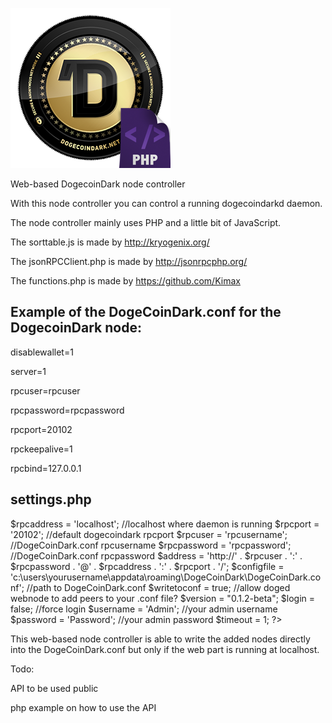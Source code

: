 ![dogedwebnode](https://raw.githubusercontent.com/doged/doged-webnode/master/doged_php.png)

Web-based DogecoinDark node controller

With this node controller you can control a running dogecoindarkd daemon.

The node controller mainly uses PHP and a little bit of JavaScript.

The sorttable.js is made by http://kryogenix.org/

The jsonRPCClient.php is made by http://jsonrpcphp.org/

The functions.php is made by https://github.com/Kimax

Example of the DogeCoinDark.conf for the DogecoinDark node:
-----
disablewallet=1

server=1

rpcuser=rpcuser

rpcpassword=rpcpassword

rpcport=20102

rpckeepalive=1

rpcbind=127.0.0.1

settings.php
-----------

$rpcaddress = 'localhost';  //localhost where daemon is running
$rpcport = '20102';  //default dogecoindark rpcport
$rpcuser = 'rpcusername'; //DogeCoinDark.conf rpcusername
$rpcpassword = 'rpcpassword'; //DogeCoinDark.conf rpcpassword
$address = 'http://' . $rpcuser . ':' . $rpcpassword . '@' . $rpcaddress . ':' . $rpcport . '/';
$configfile = 'c:\users\yourusername\appdata\roaming\DogeCoinDark\DogeCoinDark.conf';  //path to DogeCoinDark.conf
$writetoconf = true;  //allow doged webnode to add peers to your .conf file?
$version = "0.1.2-beta";
$login = false;  //force login 
$username = 'Admin';  //your admin username
$password = 'Password';  //your admin password
$timeout = 1;
?>


This web-based node controller is able to write the added nodes directly into the DogeCoinDark.conf
but only if the web part is running at localhost.

Todo:

API to be used public

php example on how to use the API
